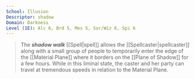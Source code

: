 ```yaml
---
School: Illusion
Descriptor: shadow
Domain: Darkness
Level (1E): Alc 6, Brd 5, Mes 5, Sor/Wiz 6, Spi 6
---
```


> The ***shadow walk*** [[Spell|spell]] allows the [[Spellcaster|spellcaster]] along with a small group of people to temporarily enter the edge of the [[Material Plane]] where it borders on the [[Plane of Shadow]] for a few hours. While in this liminal state, the caster and her party can travel at tremendous speeds in relation to the Material Plane.







